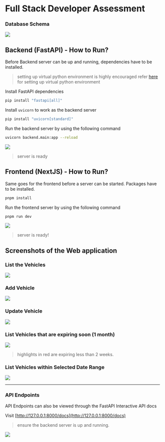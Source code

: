# Full Stack Developer Assessment

### Database Schema

![](./doc/databaseSchema.jpg)

## Backend (FastAPI) - How to Run?

Before Backend server can be up and running, dependencies have to be installed.

> setting up virtual python environment is highly encouraged
> refer [here](https://www.freecodecamp.org/news/how-to-setup-virtual-environments-in-python/) for setting up virtual python environment

Install FastAPI dependencies

```bash
pip install "fastapi[all]"
```

Install `uvicorn` to work as the backend server

```bash
pip install "uvicorn[standard]"
```

Run the backend server by using the following command

```bash
uvicorn backend.main:app --reload
```

![](./doc/backend.png)

> server is ready

## Frontend (NextJS) - How to Run?

Same goes for the frontend before a server can be started. Packages have to be installed.

```bash
pnpm install
```

Run the frontend server by using the following command

```bash
pnpm run dev
```

![](./doc/frontend.png)

> server is ready!

## Screenshots of the Web application

### List the Vehicles

![](./doc/queryVehicles.png)

### Add Vehicle

![](./doc/addVehicle.png)

### Update Vehicle

![](./doc/updateVehicle.png)

### List Vehicles that are expiring soon (1 month)

![](./doc/vehiclesExpiringSoon.png)

> highlights in red are expiring less than 2 weeks.

### List Vehicles within Selected Date Range

![](./doc/vehiclesExpiryDateRange.png)

---

### API Endpoints

API Endpoints can also be viewed through the FastAPI Interactive API docs

Visit [http://127.0.0.1:8000/docs](http://127.0.0.1:8000/docs)

> ensure the backend server is up and running.

![](./doc/fastapiInteractiveDoc.png)
